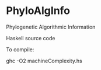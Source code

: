 # PhyloAlgInfo
Phylogenetic Algorithmic Information

Haskell source code

To compile:

ghc -O2 machineComplexity.hs
